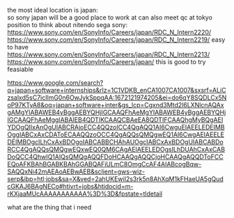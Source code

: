 the most ideal location is japan:  
so sony japan will be a good place to work at
can also meet qc at tokyo
position to think about
nitendo
sega
sony: https://www.sony.com/en/SonyInfo/Careers/japan/RDC_N_Intern2220/
https://www.sony.com/en/SonyInfo/Careers/japan/RDC_N_Intern2219/ easy to have
https://www.sony.com/en/SonyInfo/Careers/japan/RDC_N_Intern2213/
https://www.sony.com/en/SonyInfo/Careers/japan/ this is good to try feasiable

https://www.google.com/search?q=japan+software+internships&rlz=1C1VDKB_enCA1007CA1007&sxsrf=ALiCzsalxd5sC7icIlmG0n6OwJykSppqAA:1672121974205&ei=do6qY8SQDLCx5NoP97KTyA8&oq=japan+software+inter&gs_lcp=Cgxnd3Mtd2l6LXNlcnAQAxgAMgYIABAWEB4yBggAEBYQHjIGCAAQFhAeMgYIABAWEB4yBggAEBYQHjIGCAAQFhAeMggIABAIEB4QDTIKCAAQCBAeEA8QDTIFCAAQhgMyBQgAEIYDOgQIIxAnOgUIABCRAjoECC4QQzoICC4QgAQQ1AI6CwguEIAEELEDEIMBOggIABCxAxCDAToECAAQQzoOCC4QgAQQsQMQgwEQ1AI6CwgAEIAEELEDEIMBOgcILhCxAxBDOgoIABCABBCHAhAUOgcIABCxAxBDOgUIABCABDoRCC4QgAQQsQMQgwEQxwEQ0QM6CAgAEIAEELEDOgsILhDUAhCxAxCABDoQCC4QhwIQ1AIQsQMQgAQQFDoHCAAQgAQQCjoHCAAQgAQQDToFCCEQoAFKBAhBGABKBAhGGABQAFiULmC8OmgCcAF4AIABcogBqw-SAQQxNi42mAEAoAEBwAEB&sclient=gws-wiz-serp&ibp=htl;jobs&sa=X&ved=2ahUKEwiI2s3rk5n8AhXqM1kFHaeUA5gQudcGKAJ6BAgNECo#htivrt=jobs&htidocid=m-rKXjaaMUcAAAAAAAAAAA%3D%3D&fpstate=tldetail

what are the thing that i need